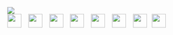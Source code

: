 <picture>
  <source media="(prefers-color-scheme: dark)" srcset="https://readme-typing-svg.demolab.com?font=Fira+Code&size=32&pause=1000&color=FFFFFF&vCenter=true&width=435&lines=Gustavo+Trizotti.">
  <source media="(prefers-color-scheme: light)" srcset="https://readme-typing-svg.demolab.com?font=Fira+Code&size=32&pause=1000&color=222222&vCenter=true&width=435&lines=Gustavo+Trizotti.">
  <img src="https://user-images.githubusercontent.com/25423296/163456779-a8556205-d0a5-45e2-ac17-42d089e3c3f8.png">
</picture>
<div>
  <img height="32" width="32" src="https://cdn.simpleicons.org/typescript/222/fff" /> &nbsp&nbsp
  <img height="32" width="32" src="https://cdn.simpleicons.org/nestjs/222/fff" /> &nbsp&nbsp
  <img height="32" width="32" src="https://cdn.simpleicons.org/spring/222/fff" /> &nbsp&nbsp
  <img height="32" width="32" src="https://cdn.simpleicons.org/react/222/fff" /> &nbsp&nbsp
  <img height="32" width="32" src="https://cdn.simpleicons.org/expo/222/fff" /> &nbsp&nbsp
  <img height="32" width="32" src="https://cdn.simpleicons.org/postgresql/222/fff" /> &nbsp&nbsp
  <img height="32" width="32" src="https://cdn.simpleicons.org/openjdk/222/fff" /> &nbsp
  <picture>
    <source media="(prefers-color-scheme: dark)" srcset="https://github.com/user-attachments/assets/3eb8a963-58a3-49ba-b63e-3d5a947f3109">
    <source media="(prefers-color-scheme: light)" srcset="https://github.com/user-attachments/assets/6c4d830f-ab82-46f0-83fd-6fb9a4851431">
    <img height="32" width="32" src="https://user-images.githubusercontent.com/25423296/163456779-a8556205-d0a5-45e2-ac17-42d089e3c3f8.png">
  </picture>
</div>
